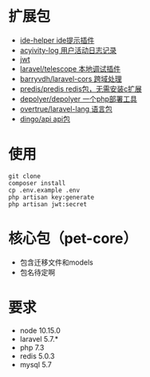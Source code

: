 # 扩展包
- [ide-helper ide提示插件](https://github.com/barryvdh/laravel-ide-helper)
- [acyivity-log 用户活动日志记录](https://github.com/spatie/laravel-activitylog)
- [jwt](https://github.com/tymondesigns/jwt-auth)
- [laravel/telescope 本地调试插件](https://github.com/laravel/telescope)
- [barryvdh/laravel-cors 跨域处理](https://github.com/barryvdh/laravel-cors)
- [predis/predis redis包，无需安装c扩展](https://github.com/nrk/predis)
- [depolyer/depolyer 一个php部署工具](https://deployer.org/)
- [overtrue/laravel-lang 语言包](https://github.com/overtrue/laravel-lang)
- [dingo/api api包](https://github.com/dingo/api)
# 使用
```
git clone
composer install
cp .env.example .env
php artisan key:generate
php artisan jwt:secret
```
# 核心包（pet-core）
- 包含迁移文件和models
- 包名待定啊

# 要求
- node 10.15.0
- laravel 5.7.*
- php 7.3
- redis 5.0.3
- mysql 5.7

